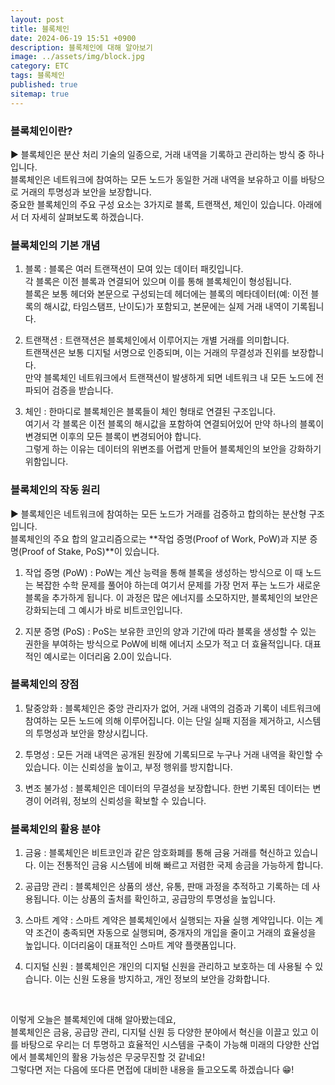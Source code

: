 ```yaml
---
layout: post
title: 블록체인
date: 2024-06-19 15:51 +0900
description: 블록체인에 대해 알아보기
image: ../assets/img/block.jpg
category: ETC
tags: 블록체인
published: true
sitemap: true
---
```


### 블록체인이란?

▶ 블록체인은 분산 처리 기술의 일종으로, 거래 내역을 기록하고 관리하는 방식 중 하나입니다.<br>
블록체인은 네트워크에 참여하는 모든 노드가 동일한 거래 내역을 보유하고 이를 바탕으로 거래의 투명성과 보안을 보장합니다.<br>
중요한 블록체인의 주요 구성 요소는 3가지로 블록, 트랜잭션, 체인이 있습니다. 아래에서 더 자세히 살펴보도록 하겠습니다.

### 블록체인의 기본 개념

1. 블록
   : 블록은 여러 트랜잭션이 모여 있는 데이터 패킷입니다.<br>
   각 블록은 이전 블록과 연결되어 있으며 이를 통해 블록체인이 형성됩니다.<br>
   블록은 보통 헤더와 본문으로 구성되는데 헤더에는 블록의 메타데이터(예: 이전 블록의 해시값, 타임스탬프, 난이도)가 포함되고, 본문에는 실제 거래 내역이 기록됩니다.

2. 트랜잭션
   : 트랜잭션은 블록체인에서 이루어지는 개별 거래를 의미합니다.<br>
   트랜잭션은 보통 디지털 서명으로 인증되며, 이는 거래의 무결성과 진위를 보장합니다.<br>
   만약 블록체인 네트워크에서 트랜잭션이 발생하게 되면 네트워크 내 모든 노드에 전파되어 검증을 받습니다.

3. 체인
   : 한마디로 블록체인은 블록들이 체인 형태로 연결된 구조입니다.<br>
   여기서 각 블록은 이전 블록의 해시값을 포함하여 연결되어있어 만약 하나의 블록이 변경되면 이후의 모든 블록이 변경되어야 합니다.<br>
   그렇게 하는 이유는 데이터의 위변조를 어렵게 만들어 블록체인의 보안을 강화하기 위함입니다.

### 블록체인의 작동 원리

▶ 블록체인은 네트워크에 참여하는 모든 노드가 거래를 검증하고 합의하는 분산형 구조입니다.<br>
블록체인의 주요 합의 알고리즘으로는 **작업 증명(Proof of Work, PoW)과 지분 증명(Proof of Stake, PoS)**이 있습니다.

1. 작업 증명 (PoW)
   : PoW는 계산 능력을 통해 블록을 생성하는 방식으로 이 때 노드는 복잡한 수학 문제를 풀어야 하는데 여기서 문제를 가장 먼저 푸는 노드가 새로운 블록을 추가하게 됩니다. 이 과정은 많은 에너지를 소모하지만, 블록체인의 보안은 강화되는데 그 예시가 바로 비트코인입니다.

2. 지분 증명 (PoS)
   : PoS는 보유한 코인의 양과 기간에 따라 블록을 생성할 수 있는 권한을 부여하는 방식으로 PoW에 비해 에너지 소모가 적고 더 효율적입니다. 대표적인 예시로는 이더리움 2.0이 있습니다.

### 블록체인의 장점

1. 탈중앙화
   : 블록체인은 중앙 관리자가 없어, 거래 내역의 검증과 기록이 네트워크에 참여하는 모든 노드에 의해 이루어집니다. 이는 단일 실패 지점을 제거하고, 시스템의 투명성과 보안을 향상시킵니다.

2. 투명성
   : 모든 거래 내역은 공개된 원장에 기록되므로 누구나 거래 내역을 확인할 수 있습니다. 이는 신뢰성을 높이고, 부정 행위를 방지합니다.

3. 변조 불가성
   : 블록체인은 데이터의 무결성을 보장합니다. 한번 기록된 데이터는 변경이 어려워, 정보의 신뢰성을 확보할 수 있습니다.

### 블록체인의 활용 분야

1. 금융
   : 블록체인은 비트코인과 같은 암호화폐를 통해 금융 거래를 혁신하고 있습니다. 이는 전통적인 금융 시스템에 비해 빠르고 저렴한 국제 송금을 가능하게 합니다.

2. 공급망 관리
   : 블록체인은 상품의 생산, 유통, 판매 과정을 추적하고 기록하는 데 사용됩니다. 이는 상품의 출처를 확인하고, 공급망의 투명성을 높입니다.

3. 스마트 계약
   : 스마트 계약은 블록체인에서 실행되는 자율 실행 계약입니다. 이는 계약 조건이 충족되면 자동으로 실행되며, 중개자의 개입을 줄이고 거래의 효율성을 높입니다. 이더리움이 대표적인 스마트 계약 플랫폼입니다.

4. 디지털 신원
   : 블록체인은 개인의 디지털 신원을 관리하고 보호하는 데 사용될 수 있습니다. 이는 신원 도용을 방지하고, 개인 정보의 보안을 강화합니다.

<br>

이렇게 오늘은 블록체인에 대해 알아봤는데요,<br>
블록체인은 금융, 공급망 관리, 디지털 신원 등 다양한 분야에서 혁신을 이끌고 있고 이를 바탕으로 우리는 더 투명하고 효율적인 시스템을 구축이 가능해 미래의 다양한 산업에서 블록체인의 활용 가능성은 무궁무진할 것 같네요!<br>
그렇다면 저는 다음에 또다른 면접에 대비한 내용을 들고오도록 하겠습니다 😁!
